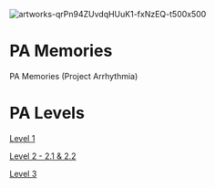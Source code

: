 ![artworks-qrPn94ZUvdqHUuK1-fxNzEQ-t500x500](https://github.com/simsimient1/pa-memories/assets/109045595/9a20189b-ca98-476b-9d98-8119664b7d49)

# PA Memories
PA Memories (Project Arrhythmia)
# PA Levels
[Level 1](https://www.youtube.com/watch?v=4KzzGx2wI30)

[Level 2 - 2.1 & 2.2](https://www.youtube.com/watch?v=lUxnj-mBZ3o)

[Level 3](https://www.youtube.com/watch?v=0Ob2UaQNgF0)
